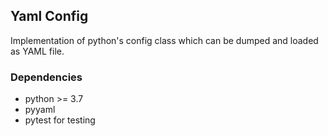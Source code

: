 ## Yaml Config

Implementation of python's config class which can be dumped and loaded as YAML file.

### Dependencies

-   python >= 3.7
-   pyyaml
-   pytest for testing
